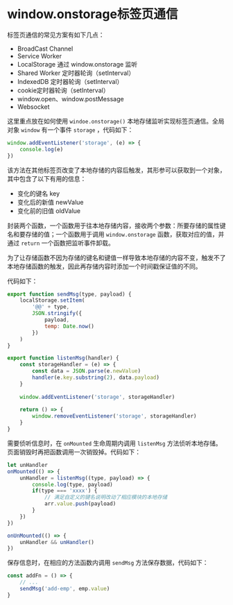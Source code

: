 # window.onstorage标签页通信

标签页通信的常见方案有如下几点：

- BroadCast Channel
- Service Worker
- LocalStorage 通过 window.onstorage 监听
- Shared Worker 定时器轮询（setInterval）
- IndexedDB 定时器轮询（setInterval）
- cookie定时器轮询（setInterval）
- window.open、window.postMessage
- Websocket

这里重点放在如何使用 `windoe.onstorage()` 本地存储监听实现标签页通信。全局对象 `window` 有一个事件 `storage` ，代码如下：

```js
window.addEventListener('storage', (e) => {
    console.log(e)
})
```

该方法在其他标签页改变了本地存储的内容后触发，其形参可以获取到一个对象，其中包含了以下有用的信息：

- 变化的键名 key
- 变化后的新值 newValue
- 变化前的旧值 oldValue

封装两个函数，一个函数用于往本地存储内容，接收两个参数：所要存储的属性键名和要存储的值；一个函数用于调用 `window.onstorage` 函数，获取对应的值，并通过 `return` 一个函数把监听事件卸载。

为了让存储函数不因为存储的键名和键值一样导致本地存储的内容不变，触发不了本地存储函数的触发，因此再存储内容时添加一个时间戳保证值的不同。

代码如下：

```js
export function sendMsg(type, payload) {
    localStorage.setItem(
        '@@' + type,
        JSON.stringify({
            payload,
            temp: Date.now()
        })
    )
}

export function listenMsg(handler) {
    const storageHandler = (e) => {
        const data = JSON.parse(e.newValue)
        handler(e.key.substring(2), data.payload)
    }
    
    window.addEventListener('storage', storageHandler)
    
    return () => {
        window.removeEventListener('storage', storageHandler)
    }
}
```

需要侦听信息时，在 `onMounted` 生命周期内调用 `listenMsg` 方法侦听本地存储。页面销毁时再把函数调用一次销毁掉。代码如下：

```js
let unHandler
onMounted(() => {
    unHandler = listenMsg((type, payload) => {
        console.log(type, payload)
        if(type === 'xxxx') {
            // 满足自定义的键名说明改动了相应模块的本地存储
            arr.value.push(payload)
        }
    })
})

onUnMounted(() => {
    unHandler && unHandler()
})
```

保存信息时，在相应的方法函数内调用 `sendMsg` 方法保存数据，代码如下：

```js
const addFn = () => {
    // ...
    sendMsg('add-emp', emp.value)
}
```

